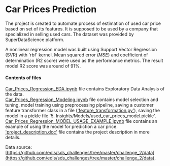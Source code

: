 # Car Prices Prediction

The project is created to automate process of estimation of used car price based on set of its features.  It is supposed to be used by a company that specialized in selling used cars. The dataset was provided by SuperDataScience platform.  

A nonlinear regression model was built using Support Vector Regression (SVR) with 'rbf' kernel. Mean squared error (𝑀𝑆𝐸) and coefficient of determination (R2 score) were used as the performance metrics. The result model R2 score was around of 91%.  

#### Contents of files

[Car_Prices_Regression_EDA.ipynb](Car_Prices_Regression_EDA_v5.ipynb) file contains Exploratory Data Analysis of the data.  
[Car_Prices_Regression_Modeling.ipynb](Car_Prices_Regression_Modeling_v6.ipynb) file contains model selection and tuning, model training using preprocessing pipeline, saving a customer feature transformer class in a file (['feature_transformation.py'](feature_transformation.py)), saving the model in a pickle file '5. Insights/Models/used_car_prices_model.pickle'.  
[Car_Prices_Regression_MODEL_USAGE_EXAMPLE.ipynb](Car_Prices_Regression_MODEL_USAGE_EXAMPLE.ipynb) file contains an example of using the model for prediction a car price.  
['project_description.doc'](project_description.doc) file contains the project description in more details.



Data source: [https://github.com/edis/sds_challenges/tree/master/challenge_2/data](https://github.com/edis/sds_challenges/tree/master/challenge_2/data).




